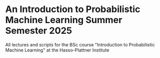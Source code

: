 # An Introduction to Probabilistic Machine Learning Summer Semester 2025
All lectures and scripts for the BSc course "Introduction to Probabilistic Machine Learning" at the Hasso-Plattner Institute
